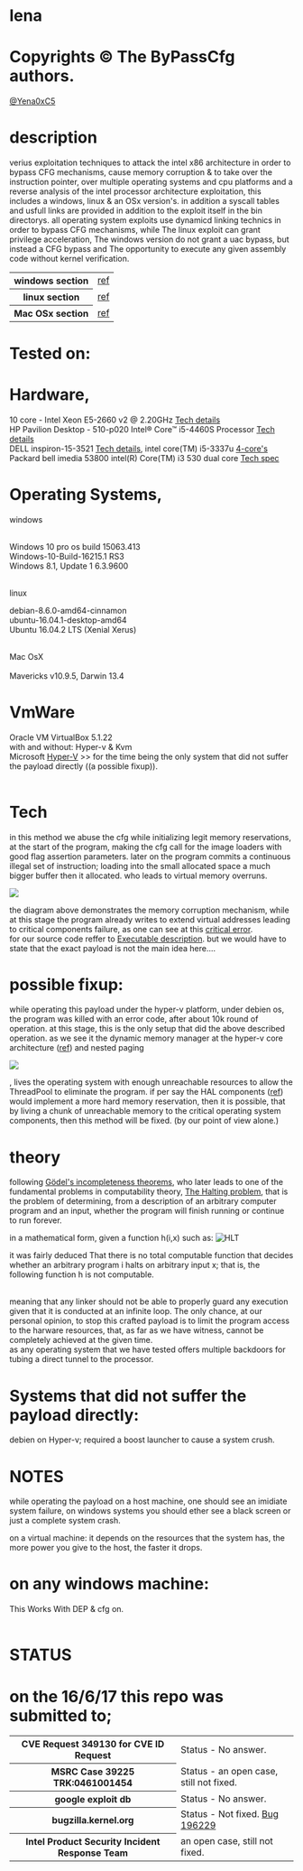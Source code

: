 # lena
# Copyrights © The ByPassCfg authors.
<html><a href="https://twitter.com/Yena0xC5">@Yena0xC5</a></html>

# description
verius exploitation techniques to attack the intel x86 architecture in order to bypass CFG mechanisms, cause memory corruption & to take over the instruction pointer, over multiple operating systems and cpu platforms and a reverse analysis of the intel processor architecture exploitation, this includes  a windows, linux & an OSx version's. in addition a syscall tables and usfull links are provided in addition to the exploit itself in the bin directorys. all operating system exploits use dynamicd linking technics in order to bypass CFG mechanisms, while The linux exploit can grant privilege acceleration, The windows version do not grant a uac bypass, but instead a CFG bypass and The opportunity to execute any given assembly code without kernel verification.

<table>
    <tr>
        <th>windows section</th>
	<td><a href="https://github.com/kukuriku/ByPassCfg/blob/master/ReWin/README.md">ref</a></td>
    </tr>
    <tr>
        <th>linux section</th>
        <td><a href="https://github.com/kukuriku/ByPassCfg/blob/master/ReUnix/README.md">ref</a></td>
    <tr>
        <th>Mac OSx section</th>
        <td><a href="https://github.com/kukuriku/ByPassCfg/blob/master/ReOSX/README.md">ref</a></td>
     <tr/>
</table>

# Tested on:
# Hardware,
10 core - Intel Xeon E5-2660 v2 @ 2.20GHz <html><a href="https://www.cpubenchmark.net/cpu.php?cpu=Intel+Xeon+E5-2660+v2+%40+2.20GHz">Tech details</a></html><br>
HP Pavilion Desktop - 510-p020 Intel® Core™ i5-4460S Processor <html><a href="https://ark.intel.com/products/80818/Intel-Core-i5-4460S-Processor-6M-Cache-up-to-3_40-GHz">Tech details</a></html><br>
DELL inspiron-15-3521 <html><a href="http://www.dell.com/en-us/shop/productdetails/inspiron-15-3521">Tech details</a></html>, intel core(TM) i5-3337u <html><a href="https://ark.intel.com/products/72055/Intel-Core-i5-3337U-Processor-3M-Cache-up-to-2_70-GHz">4-core's</a></html><br>
Packard bell imedia 53800 intel(R) Core(TM) i3 530 dual core <html><a href="http://ark.intel.com/products/46472/Intel-Core-i3-530-Processor-4M-Cache-2_93-GHz">Tech spec</a></html>

# Operating Systems,

windows<br><br>

Windows 10 pro os build 15063.413<br>
Windows-10-Build-16215.1 RS3<br>
Windows 8.1, Update 1	6.3.9600<br><br>

linux<br>

debian-8.6.0-amd64-cinnamon<br>
ubuntu-16.04.1-desktop-amd64<br>
Ubuntu 16.04.2 LTS (Xenial Xerus)<br><br>

Mac OsX<br><br>
Mavericks v10.9.5, Darwin 13.4<br>

# VmWare

Oracle VM VirtualBox 5.1.22<br>
with and without: Hyper-v & Kvm<br>
Microsoft <html><a href="https://github.com/kukuriku/ByPassCfg/blob/master/VmWare/HyperV/README.md">Hyper-V</a></html> >> for the time being the only system that did not suffer the payload directly ((a possible fixup)).<br><br>

# Tech

in this  method we abuse the cfg while initializing legit memory reservations, at the start of the program, making the cfg call for the image loaders with good flag assertion parameters. later on the program commits a continuous illegal set of instruction; loading into the small allocated space a much bigger buffer then it allocated. who leads to virtual memory overruns.

![](pic/strcpy_bof_diagram.png)

the diagram above demonstrates the memory corruption mechanism, while at this stage the program already writes to extend virtual addresses leading to critical components failure, as one can see at this <html><a href="https://github.com/kukuriku/ByPassCfg/blob/master/ReWin/pic/bsod.gif">critical error</a></html>.<br>
for our source code reffer to <html><a href="https://github.com/kukuriku/ByPassCfg/blob/master/ReOSX/README.md">Executable description</a></html>. but we would have to state that the exact payload is not the main idea here....

# possible fixup: 

while operating this payload under the hyper-v platform, under debien os, the program was killed with an error code, after about 10k round of operation. at this stage, this is the only setup that did the above described operation. as we see it the dynamic memory manager at the hyper-v core architecture (<html><a href="http://bit.ly/2tBrBi8">ref</a></html>) and nested paging

![](pic/protectionL.png)

, lives the operating system with enough unreachable resources to allow the ThreadPool to eliminate the program.
if per say the HAL components (<html><a href="https://msdn.microsoft.com/en-us/library/windows/hardware/ff565727(v=vs.85).aspx">ref</a></html>) would implement a more hard memory reservation, then it is possible, that by living a chunk of unreachable memory to the critical operating system components, then this method will be fixed. (by our point of view alone.)

# theory
following <html><a href="https://en.wikipedia.org/wiki/G%C3%B6del%27s_incompleteness_theorems">Gödel's incompleteness theorems</a></html>, who later leads to one of the fundamental problems in computability theory, <html><a href="https://en.wikipedia.org/wiki/Halting_problem">The Halting problem</a></html>, that is the problem of determining, from a description of an arbitrary computer program and an input, whether the program will finish running or continue to run forever.<br>

in a mathematical form, given a function h(i,x) such as:
![HLT](pic/HLT.png)

it was fairly deduced That there is no total computable function that decides whether an arbitrary program i halts on arbitrary input x; that is, the following function h is not computable. <br><br>

meaning that any linker should not be able to properly guard any execution given that it is conducted at an infinite loop. The only chance, at our personal opinion, to stop this crafted payload is to limit the program access to the harware resources, that, as far as we have witness, cannot be completely achieved at the given time.<br>
as any operating system that we have tested offers multiple backdoors for tubing a direct tunnel to the processor.

# Systems that did not suffer the payload directly:
debien on Hyper-v; required a boost launcher to cause a system crush.
 
# NOTES
  
  while operating the payload on a host machine, one should see an imidiate system failure,
  on windows systems you should ether see a black screen or just a complete system crash.
  
  on a virtual machine:
  it depends on the resources that the system has, the more power you give to the host, the faster it drops.
  
  # on any windows machine:
   This Works With DEP & cfg on.<br><br>

# STATUS
# on the 16/6/17 this repo was submitted to;
<table>
    <tr>
        <th>CVE Request 349130 for CVE ID Request</th>
        <td>Status - No answer.</td>
    </tr>
    <tr>
        <th>MSRC Case 39225 TRK:0461001454</th>
        <td>Status - an open case, still not fixed.</td>
    <tr>
        <th>google exploit db</th>
        <td>Status - No answer.</td>
     <tr/>
    <tr>
        <th>bugzilla.kernel.org</th>
        <td>Status - Not fixed. <a href="https://bugzilla.kernel.org/show_bug.cgi?id=196229">Bug 196229</a></td>
	</tr>
	<tr>
	<th>Intel Product Security Incident Response Team</th>
	<td>an open case, still not fixed.</td>
</table>
  
  
  
  
  
  
  
  
  
